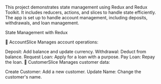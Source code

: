This project demonstrates state management using Redux and Redux Toolkit. It includes reducers, actions, and slices to handle state efficiently. The app is set up to handle account management, including deposits, withdrawals, and loan management.

State Management with Redux

📝 AccountSlice
Manages account operations:

Deposit: Add balance and update currency.
Withdrawal: Deduct from balance.
Request Loan: Apply for a loan with a purpose.
Pay Loan: Repay the loan.
📝 CustomerSlice
Manages customer data:

Create Customer: Add a new customer.
Update Name: Change the customer's name.
